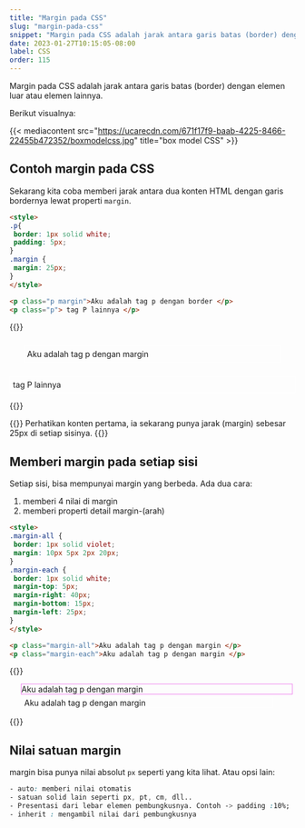```yaml
---
title: "Margin pada CSS"
slug: "margin-pada-css"
snippet: "Margin pada CSS adalah jarak antara garis batas (border) dengan elemen luar atau elemen lainnya."
date: 2023-01-27T10:15:05-08:00
label: CSS
order: 115
---
```


Margin pada CSS adalah jarak antara garis batas (border) dengan elemen luar atau elemen lainnya.

Berikut visualnya:

{{< mediacontent src="https://ucarecdn.com/671f17f9-baab-4225-8466-22455b472352/boxmodelcss.jpg" title="box model CSS" >}}

## Contoh margin pada CSS

Sekarang kita coba memberi jarak antara dua konten HTML dengan garis bordernya lewat properti `margin`.

```html
<style>
.p{
 border: 1px solid white;
 padding: 5px;
}
.margin {
 margin: 25px;
}
</style>

<p class="p margin">Aku adalah tag p dengan border </p>
<p class="p"> tag P lainnya </p>
```

{{<rawhtml>}}
<style>
.p{
 border: 1px solid white;
 padding: 5px;
}
.margin {
 margin: 25px;
}
</style>

<p class="p margin">Aku adalah tag p dengan margin </p>
<p class="p"> tag P lainnya </p>
{{</rawhtml>}}

{{<alert class="comment">}}
Perhatikan konten pertama, ia sekarang punya jarak (margin) sebesar 25px di setiap sisinya.
{{</alert>}}


## Memberi margin pada setiap sisi
Setiap sisi, bisa mempunyai margin yang berbeda.
Ada dua cara:
1. memberi 4 nilai di margin
2. memberi properti detail margin-(arah)

```html
<style>
.margin-all {
 border: 1px solid violet;
 margin: 10px 5px 2px 20px;
}
.margin-each {
 border: 1px solid white;
 margin-top: 5px;
 margin-right: 40px;
 margin-bottom: 15px;
 margin-left: 25px;
}
</style>

<p class="margin-all">Aku adalah tag p dengan margin </p>
<p class="margin-each">Aku adalah tag p dengan margin </p>
```

{{<rawhtml>}}
<style>
.margin-all {
 border: 1px solid violet;
 margin: 10px 5px 2px 20px;
}
.margin-each {
 border: 1px solid white;
 margin-top: 5px;
 margin-right: 40px;
 margin-bottom: 15px;
 margin-left: 25px;
</style>

<p class="margin-all">Aku adalah tag p dengan margin </p>
<p class="margin-each">Aku adalah tag p dengan margin </p>
{{</rawhtml>}}


## Nilai satuan margin
margin bisa punya nilai absolut `px` seperti yang kita lihat. Atau opsi lain:
```css
- auto: memberi nilai otomatis
- satuan solid lain seperti px, pt, cm, dll..
- Presentasi dari lebar elemen pembungkusnya. Contoh -> padding :10%;
- inherit : mengambil nilai dari pembungkusnya
```